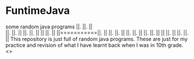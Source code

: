 # FuntimeJava
some random java programs
   ||.          ||.   ||    
   ||.          ||.   ||
   ||.          ||.   ||
   ||           ||.   ||
   ||===========||.   ||
   ||.          ||.   ||
   ||.          ||.   ||
   ||.          ||.   ||
   ||           ||.   ||
   ||.          ||.   ||
This repository is just full of random java programs.
These are just for my practice and revision of what I have learnt back when I was in 10th grade.
<<Have a great day ahead>>
